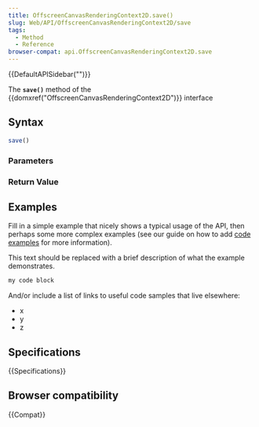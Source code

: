 ```yaml
---
title: OffscreenCanvasRenderingContext2D.save()
slug: Web/API/OffscreenCanvasRenderingContext2D/save
tags:
  - Method
  - Reference
browser-compat: api.OffscreenCanvasRenderingContext2D.save
---
```

{{DefaultAPISidebar("")}}

The **`save()`** method of the {{domxref("OffscreenCanvasRenderingContext2D")}} interface 

## Syntax

```js
save()
```

### Parameters



### Return Value



## Examples

Fill in a simple example that nicely shows a typical usage of the API, then perhaps some more complex examples (see our guide on how to add [code examples](/en-US/docs/MDN/Contribute/Structures/Code_examples) for more information).

This text should be replaced with a brief description of what the example demonstrates.

```js
my code block
```

And/or include a list of links to useful code samples that live elsewhere:

*   x
*   y
*   z

## Specifications

{{Specifications}}

## Browser compatibility

{{Compat}}

